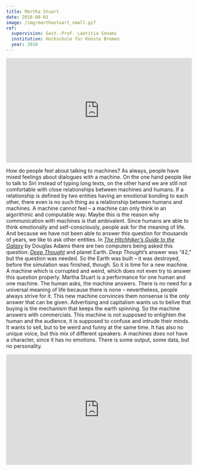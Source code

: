 ```yaml
---
title: Martha Stuart
date: 2016-08-01
image: /img/marthastuart_small.gif
ref:
  supervision: Gast.-Prof. Laetitia Sonami
  institution: Hochschule für Künste Bremen
  year: 2016
---
```


<div style="padding:56.25% 0 0 0;position:relative;"><iframe src="https://player.vimeo.com/video/195532176?title=0&byline=0&portrait=0" style="position:absolute;top:0;left:0;width:100%;height:100%;" frameborder="0" allow="autoplay; fullscreen" allowfullscreen></iframe></div><script src="https://player.vimeo.com/api/player.js"></script>

How do people feel about talking to machines? As always, people have mixed feelings about dialogues with a machine. On the one hand people like to talk to Siri instead of typing long texts, on the other hand we are still not comfortable with close relationships between machines and humans. If a relationship is defined by two entities having an emotional bonding to each other, there even is no such thing as a relationship between humans and machines. A machine cannot feel – a machine can only think in an algorithmic and computable way. Maybe this is the reason why communication with machines is that ambivalent.
Since humans are able to think emotionally and self-consciously, people ask for the meaning of life. And because we have not been able to answer this question for thousands of years, we like to ask other entities. In [_The Hitchhiker’s Guide to the Galaxy_](https://en.wikipedia.org/wiki/The_Hitchhiker%27s_Guide_to_the_Galaxy) by Douglas Adams there are two computers being asked this question: [_Deep Thought_](https://www.youtube.com/watch?v=aboZctrHfK8) and planet Earth. _Deep Thought_’s answer was “42,” but the question was needed. So the Earth was built – it was destroyed, before the simulation was finished, though. So it is time for a new machine. A machine which is corrupted and weird, which does not even try to answer this question properly. Martha Stuart is a performance for one human and one machine. The human asks, the machine answers. There is no need for a universal meaning of life because there is none – nevertheless, people always strive for it. This new machine convinces them nonsense is the only answer that can be given. Advertising and capitalism wants us to belive that buying is the mechanism that keeps the earth spinning. So the machine answers with commercials. This machine is not supposed to enlighten the human and the audience, it is supposed to confuse and intrude their minds. It wants to sell, but to be weird and funny at the same time. It has also no unique voice, but this mix of different speakers: A machines does not have a character, since it has no emotions. There is some output, some data, but no personality.

<iframe width="100%" height="300" scrolling="no" frameborder="no" allow="autoplay" src="https://w.soundcloud.com/player/?url=https%3A//api.soundcloud.com/playlists/240688462&color=%23000000&auto_play=false&hide_related=false&show_comments=true&show_user=true&show_reposts=false&show_teaser=true&visual=true"></iframe>
